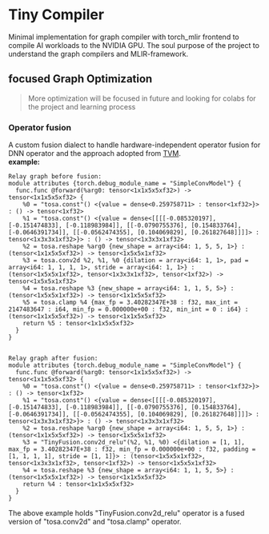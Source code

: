 # Tiny Compiler 
Minimal implementation for graph compiler with torch_mlir frontend to compile AI workloads to the NVIDIA GPU. The soul purpose of the project to understand the graph compilers and MLIR-framework. 

## focused Graph Optimization 
> More optimization will be focused in future and looking for colabs for the project and learning process

<h3>Operator fusion</h3>

A custom fusion dialect to handle hardware-independent operator fusion 
for DNN operator and the approach adopted from [TVM](https://layman-n-ish.github.io/pdfs/TVM_Review_Report.pdf).\
<b>example:</b>

```
Relay graph before fusion:
module attributes {torch.debug_module_name = "SimpleConvModel"} {
  func.func @forward(%arg0: tensor<1x1x5x5xf32>) -> tensor<1x1x5x5xf32> {
    %0 = "tosa.const"() <{value = dense<0.259758711> : tensor<1xf32>}> : () -> tensor<1xf32>
    %1 = "tosa.const"() <{value = dense<[[[[-0.085320197], [-0.151474833], [-0.118983984]], [[-0.0790755376], [0.154833764], [-0.0646391734]], [[-0.0562474355], [0.104069829], [0.261827648]]]]> : tensor<1x3x3x1xf32>}> : () -> tensor<1x3x3x1xf32>
    %2 = tosa.reshape %arg0 {new_shape = array<i64: 1, 5, 5, 1>} : (tensor<1x1x5x5xf32>) -> tensor<1x5x5x1xf32>
    %3 = tosa.conv2d %2, %1, %0 {dilation = array<i64: 1, 1>, pad = array<i64: 1, 1, 1, 1>, stride = array<i64: 1, 1>} : (tensor<1x5x5x1xf32>, tensor<1x3x3x1xf32>, tensor<1xf32>) -> tensor<1x5x5x1xf32>
    %4 = tosa.reshape %3 {new_shape = array<i64: 1, 1, 5, 5>} : (tensor<1x5x5x1xf32>) -> tensor<1x1x5x5xf32>
    %5 = tosa.clamp %4 {max_fp = 3.40282347E+38 : f32, max_int = 2147483647 : i64, min_fp = 0.000000e+00 : f32, min_int = 0 : i64} : (tensor<1x1x5x5xf32>) -> tensor<1x1x5x5xf32>
    return %5 : tensor<1x1x5x5xf32>
  }
}


Relay graph after fusion:
module attributes {torch.debug_module_name = "SimpleConvModel"} {
  func.func @forward(%arg0: tensor<1x1x5x5xf32>) -> tensor<1x1x5x5xf32> {
    %0 = "tosa.const"() <{value = dense<0.259758711> : tensor<1xf32>}> : () -> tensor<1xf32>
    %1 = "tosa.const"() <{value = dense<[[[[-0.085320197], [-0.151474833], [-0.118983984]], [[-0.0790755376], [0.154833764], [-0.0646391734]], [[-0.0562474355], [0.104069829], [0.261827648]]]]> : tensor<1x3x3x1xf32>}> : () -> tensor<1x3x3x1xf32>
    %2 = tosa.reshape %arg0 {new_shape = array<i64: 1, 5, 5, 1>} : (tensor<1x1x5x5xf32>) -> tensor<1x5x5x1xf32>
    %3 = "TinyFusion.conv2d_relu"(%2, %1, %0) <{dilation = [1, 1], max_fp = 3.40282347E+38 : f32, min_fp = 0.000000e+00 : f32, padding = [1, 1, 1, 1], stride = [1, 1]}> : (tensor<1x5x5x1xf32>, tensor<1x3x3x1xf32>, tensor<1xf32>) -> tensor<1x5x5x1xf32>
    %4 = tosa.reshape %3 {new_shape = array<i64: 1, 1, 5, 5>} : (tensor<1x5x5x1xf32>) -> tensor<1x1x5x5xf32>
    return %4 : tensor<1x1x5x5xf32>
  }
}

```
The above example holds "TinyFusion.conv2d_relu" operator is a fused version of "tosa.conv2d" and "tosa.clamp" operator. 



